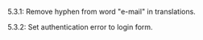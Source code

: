 5.3.1: Remove hyphen from word "e-mail" in translations.

5.3.2: Set authentication error to login form.
